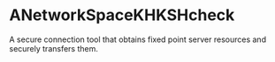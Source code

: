 # ANetworkSpaceKHKSHcheck

A secure connection tool that obtains fixed point server resources and securely transfers them.
